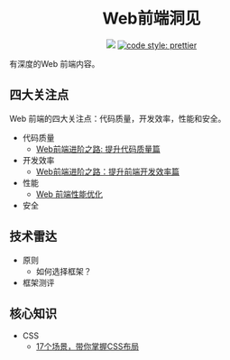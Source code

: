<h1 align="center">Web前端洞见</h1>
<p align="center">
  <a href="https://gitter.im/iamjoel/front-end-note">
    <img src="https://badges.gitter.im/Join Chat.svg"></a>
  <a href="https://github.com/prettier/prettier">
    <img src="https://img.shields.io/badge/code_style-prettier-ff69b4.svg?style=flat-square" alt="code style: prettier">
  </a>
</p>

有深度的Web 前端内容。

## 四大关注点
Web 前端的四大关注点：代码质量，开发效率，性能和安全。

* 代码质量
  * [Web前端进阶之路: 提升代码质量篇](focus-point/quality)
* 开发效率
  * [Web前端进阶之路：提升前端开发效率篇](focus-point/effective)
* 性能
  * [Web 前端性能优化](focus-point/performance)
* 安全

## 技术雷达
* 原则
  * 如何选择框架？
* 框架测评

## 核心知识
* CSS
  * [17个场景，带你掌握CSS布局](key-point/css/layout)


